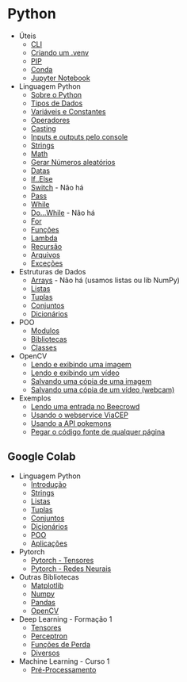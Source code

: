 # Python

- Úteis  
    - [CLI](estudos/uteis/linha-comando.md)
    - [Criando um .venv](estudos/uteis/venv.md)
    - [PIP](estudos/uteis/pip.md)
    - [Conda](estudos/uteis/conda.md)
    - [Jupyter Notebook](estudos/uteis/jupyter-notebook.md)
- Linguagem Python
    - [Sobre o Python](estudos/ling-python/about.md)
    - [Tipos de Dados](estudos/ling-python/tipos.md)
    - [Variáveis e Constantes](estudos/ling-python/variaveis-constantes.md)
    - [Operadores](estudos/ling-python/operadores.md)
    - [Casting](estudos/ling-python/casting.md)
    - [Inputs e outputs pelo console](estudos/ling-python/input-output.md)
    - [Strings](estudos/ling-python/strings.md)
    - [Math](estudos/ling-python/math.md)
    - [Gerar Números aleatórios](estudos/ling-python/aleatorios.md)
    - [Datas](estudos/ling-python/datas.md)
    - [If..Else](estudos/ling-python/if-else.md)
    - [Switch](estudos/ling-python/#) - Não há
    - [Pass](estudos/ling-python/pass.md)
    - [While](estudos/ling-python/while.md)
    - [Do...While](estudos/ling-python/#) - Não há
    - [For](estudos/ling-python/for.md)
    - [Funções](estudos/ling-python/funcoes.md)
    - [Lambda](estudos/ling-python/lambda.md)
    - [Recursão](estudos/ling-python/recursao.md)
    - [Arquivos](estudos/ling-python/arquivos.md)
    - [Exceções](estudos/ling-python/excecoes.md)
- Estruturas de Dados
    - [Arrays](estudos/#) - Não há (usamos listas ou lib NumPy)
    - [Listas](estudos/estrut-dados/listas.md)
    - [Tuplas](estudos/estrut-dados/tuplas.md)
    - [Conjuntos](estudos/estrut-dados/conjuntos.md)
    - [Dicionários](estudos/estrut-dados/dicionarios.md)
- POO
    - [Modulos](estudos/poo/modulos.md)
    - [Bibliotecas](estudos/poo/bibliotecas.md)
    - [Classes](estudos/poo/classes.md)
- OpenCV
    - [Lendo e exibindo uma imagem](estudos/bibliotecas/opencv/lendo-exibindo-imagem.md)
    - [Lendo e exibindo um vídeo](estudos/bibliotecas/opencv/lendo-exibindo-video.md)
    - [Salvando uma cópia de uma imagem](estudos/bibliotecas/opencv/salvando-copia-imagem.md)
    - [Salvando uma cópia de um vídeo (webcam)](estudos/bibliotecas/opencv/salvando-copia.video.md)
- Exemplos
    - [Lendo uma entrada no Beecrowd](estudos/exemplos/beecrowd/lendo-entradas.md)    
    - [Usando o webservice ViaCEP](estudos/exemplos/ex-viacep.md)
    - [Usando a API pokemons](estudos/exemplos/ex-pokemon.md)
    - [Pegar o código fonte de qualquer página](estudos/exemplos/ex-source-code.md)     

## Google Colab

- Linguagem Python
    - [Introdução](estudos/google-colab/introducao.ipynb)
    - [Strings](estudos/google-colab/strings.ipynb)
    - [Listas](estudos/google-colab/listas.ipynb)
    - [Tuplas](estudos/google-colab/tuplas.ipynb)
    - [Conjuntos](estudos/google-colab/conjuntos.ipynb)
    - [Dicionários](estudos/google-colab/dicionarios.ipynb)
    - [POO](estudos/google-colab/poo.ipynb)
    - [Aplicações](estudos/google-colab/aplicacoes.ipynb)
- Pytorch
    - [Pytorch - Tensores](estudos/pytorch_tensores.ipynb)
    - [Pytorch - Redes Neurais](estudos/google-colab/pytorch_redes_neurais.ipynb)
- Outras Bibliotecas
    - [Matplotlib](estudos/google-colab/matplotlib.ipynb)
    - [Numpy](estudos/google-colab/numpy.ipynb)
    - [Pandas](estudos/google-colab/pandas.ipynb)
    - [OpenCV](estudos/google-colab/opencv.ipynb)
- Deep Learning - Formação 1
    - [Tensores](estudos/google-colab/formacao_tensores.ipynb)
    - [Perceptron](estudos/google-colab/formacao_perceptron.ipynb)
    - [Funções de Perda](estudos/google-colab/formacao_funcoes_de_perda.ipynb)
    - [Diversos](estudos/google-colab/formacao_pytorch_diversos.ipynb)
- Machine Learning - Curso 1
    - [Pré-Processamento](estudos/google-colab/curso_1_ml_pre_process.ipynb)